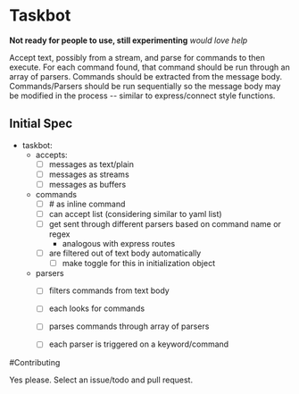 # Taskbot

**Not ready for people to use, still experimenting**
*would love help*

Accept text, possibly from a stream, and parse for commands to then execute. For each command found, 
that command should be run through an array of parsers. Commands should be extracted from the message body.
Commands/Parsers should be run sequentially so the message body may be modified in the process -- similar to 
express/connect style functions.

## Initial Spec

- taskbot:
  - accepts:
    - [ ] messages as text/plain
    - [ ] messages as streams
    - [ ] messages as buffers
  - commands
    - [ ] \# as inline command
    - [ ] can accept list (considering similar to yaml list)
    - [ ] get sent through different parsers based on command name or regex
      - analogous with express routes
    - [ ] are filtered out of text body automatically
      - [ ] make toggle for this in initialization object
  - parsers
    - [ ] filters commands from text body
    - [ ] each looks for commands
    - [ ] parses commands through array of parsers
    - [ ] each parser is triggered on a keyword/command


#Contributing

Yes please. Select an issue/todo and pull request.
